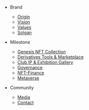 - Brand
  - [Origin](README.md?id=Origin)
  - [Vision](README.md?id=Vision)
  - [Values](README.md?id=Values)
  - [Solgan](README.md?id=Solgan)

- Milestone
  - [Genesis NFT Collection](Milestone.md?id=Genesis)
  - [Derivatives Tools & Marketplace](Milestone.md?id=Derivatives)
  - [Club IP & Exhibition Gallery](Milestone.md?id=Club-Gallery)
  - [Governance](Milestone.md?id=Governance)
  - [NFT-Finance](Milestone.md?id=NFT-Finance)
  - [Metaverse](Milestone.md?id=Metaverse)

- Community
  - [Media](Community.md?id=Media)
  - [Contact](Community.md?id=Contact)
